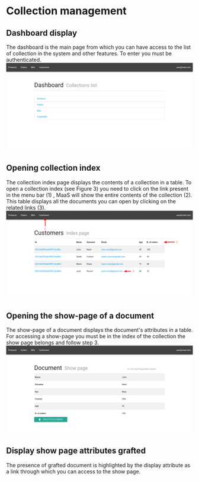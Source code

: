 # Collection management
## Dashboard display
The dashboard is the main page from which you can have access to the list of collection in the system and other features. To enter you must be authenticated.
![](../img/dashboard.png)

## Opening collection index
The collection index page displays the contents of a collection in a table. To open a collection index (see Figure 3) you need to click on the link present in the menu bar (1) , MaaS will show the entire contents of the collection (2). This table displays all the documents you can open by clicking on the related links (3).
![](../img/collectionIndexPage.png)

## Opening the show-page of a document
The show-page of a document displays the document's attributes in a table. For accessing a show-page you must be in the index of the collection the show page belongs and follow step 3.
![](../img/documentShowPage.png)

## Display show page attributes grafted
The presence of grafted document is highlighted by the display attribute as
a link through which you can access to the show page.
